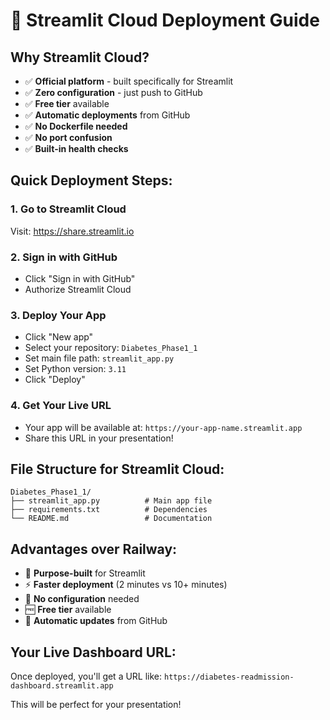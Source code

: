 # 🚀 Streamlit Cloud Deployment Guide

## Why Streamlit Cloud?
- ✅ **Official platform** - built specifically for Streamlit
- ✅ **Zero configuration** - just push to GitHub
- ✅ **Free tier** available
- ✅ **Automatic deployments** from GitHub
- ✅ **No Dockerfile needed**
- ✅ **No port confusion**
- ✅ **Built-in health checks**

## Quick Deployment Steps:

### 1. Go to Streamlit Cloud
Visit: https://share.streamlit.io

### 2. Sign in with GitHub
- Click "Sign in with GitHub"
- Authorize Streamlit Cloud

### 3. Deploy Your App
- Click "New app"
- Select your repository: `Diabetes_Phase1_1`
- Set main file path: `streamlit_app.py`
- Set Python version: `3.11`
- Click "Deploy"

### 4. Get Your Live URL
- Your app will be available at: `https://your-app-name.streamlit.app`
- Share this URL in your presentation!

## File Structure for Streamlit Cloud:
```
Diabetes_Phase1_1/
├── streamlit_app.py          # Main app file
├── requirements.txt          # Dependencies
└── README.md                 # Documentation
```

## Advantages over Railway:
- 🎯 **Purpose-built** for Streamlit
- ⚡ **Faster deployment** (2 minutes vs 10+ minutes)
- 🔧 **No configuration** needed
- 🆓 **Free tier** available
- 🔄 **Automatic updates** from GitHub

## Your Live Dashboard URL:
Once deployed, you'll get a URL like:
`https://diabetes-readmission-dashboard.streamlit.app`

This will be perfect for your presentation!
